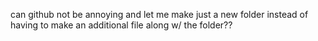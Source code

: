 can github not be annoying and let me make just a new folder instead of having to make an additional file along w/ the folder??

